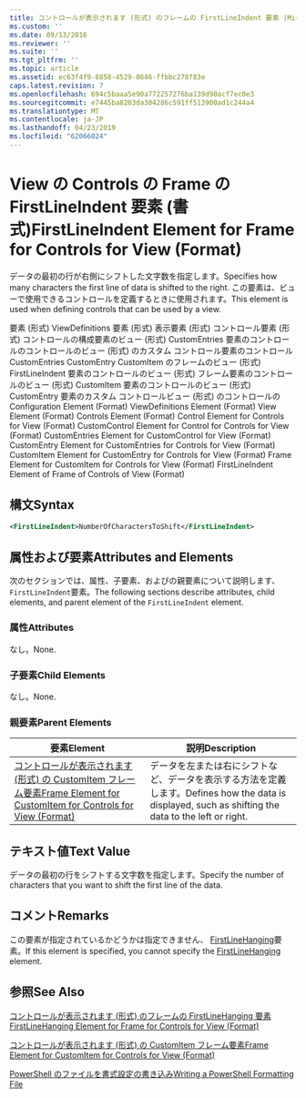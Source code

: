 ```yaml
---
title: コントロールが表示されます (形式) のフレームの FirstLineIndent 要素 |Microsoft Docs
ms.custom: ''
ms.date: 09/13/2016
ms.reviewer: ''
ms.suite: ''
ms.tgt_pltfrm: ''
ms.topic: article
ms.assetid: ec63f4f9-8858-4529-8646-ffbbc278f83e
caps.latest.revision: 7
ms.openlocfilehash: 694c5baaa5e90a772257276ba139d90acf7ec0e3
ms.sourcegitcommit: e7445ba8203da304286c591ff513900ad1c244a4
ms.translationtype: MT
ms.contentlocale: ja-JP
ms.lasthandoff: 04/23/2019
ms.locfileid: "62066024"
---
```

# <a name="firstlineindent-element-for-frame-for-controls-for-view-format"></a><span data-ttu-id="3671c-102">View の Controls の Frame の FirstLineIndent 要素 (書式)</span><span class="sxs-lookup"><span data-stu-id="3671c-102">FirstLineIndent Element for Frame for Controls for View (Format)</span></span>

<span data-ttu-id="3671c-103">データの最初の行が右側にシフトした文字数を指定します。</span><span class="sxs-lookup"><span data-stu-id="3671c-103">Specifies how many characters the first line of data is shifted to the right.</span></span> <span data-ttu-id="3671c-104">この要素は、ビューで使用できるコントロールを定義するときに使用されます。</span><span class="sxs-lookup"><span data-stu-id="3671c-104">This element is used when defining controls that can be used by a view.</span></span>

<span data-ttu-id="3671c-105">要素 (形式) ViewDefinitions 要素 (形式) 表示要素 (形式) コントロール要素 (形式) コントロールの構成要素のビュー (形式) CustomEntries 要素のコントロールのコントロールのビュー (形式) のカスタム コントロール要素のコントロールCustomEntries CustomEntry CustomItem のフレームのビュー (形式) FirstLineIndent 要素のコントロールのビュー (形式) フレーム要素のコントロールのビュー (形式) CustomItem 要素のコントロールのビュー (形式) CustomEntry 要素のカスタム コントロールビュー (形式) のコントロールの</span><span class="sxs-lookup"><span data-stu-id="3671c-105">Configuration Element (Format) ViewDefinitions Element (Format) View Element (Format) Controls Element (Format) Control Element for Controls for View (Format) CustomControl Element for Control for Controls for View (Format) CustomEntries Element for CustomControl for View (Format) CustomEntry Element for CustomEntries for Controls for View (Format) CustomItem Element for CustomEntry for Controls for View (Format) Frame Element for CustomItem for Controls for View (Format) FirstLineIndent Element of Frame of Controls of View (Format)</span></span>

## <a name="syntax"></a><span data-ttu-id="3671c-106">構文</span><span class="sxs-lookup"><span data-stu-id="3671c-106">Syntax</span></span>

```xml
<FirstLineIndent>NumberOfCharactersToShift</FirstLineIndent>
```

## <a name="attributes-and-elements"></a><span data-ttu-id="3671c-107">属性および要素</span><span class="sxs-lookup"><span data-stu-id="3671c-107">Attributes and Elements</span></span>

<span data-ttu-id="3671c-108">次のセクションでは、属性、子要素、およびの親要素について説明します、`FirstLineIndent`要素。</span><span class="sxs-lookup"><span data-stu-id="3671c-108">The following sections describe attributes, child elements, and parent element of the `FirstLineIndent` element.</span></span>

### <a name="attributes"></a><span data-ttu-id="3671c-109">属性</span><span class="sxs-lookup"><span data-stu-id="3671c-109">Attributes</span></span>

<span data-ttu-id="3671c-110">なし。</span><span class="sxs-lookup"><span data-stu-id="3671c-110">None.</span></span>

### <a name="child-elements"></a><span data-ttu-id="3671c-111">子要素</span><span class="sxs-lookup"><span data-stu-id="3671c-111">Child Elements</span></span>

<span data-ttu-id="3671c-112">なし。</span><span class="sxs-lookup"><span data-stu-id="3671c-112">None.</span></span>

### <a name="parent-elements"></a><span data-ttu-id="3671c-113">親要素</span><span class="sxs-lookup"><span data-stu-id="3671c-113">Parent Elements</span></span>

|<span data-ttu-id="3671c-114">要素</span><span class="sxs-lookup"><span data-stu-id="3671c-114">Element</span></span>|<span data-ttu-id="3671c-115">説明</span><span class="sxs-lookup"><span data-stu-id="3671c-115">Description</span></span>|
|-------------|-----------------|
|[<span data-ttu-id="3671c-116">コントロールが表示されます (形式) の CustomItem フレーム要素</span><span class="sxs-lookup"><span data-stu-id="3671c-116">Frame Element for CustomItem for Controls for View (Format)</span></span>](./frame-element-for-customitem-for-controls-for-view-format.md)|<span data-ttu-id="3671c-117">データを左または右にシフトなど、データを表示する方法を定義します。</span><span class="sxs-lookup"><span data-stu-id="3671c-117">Defines how the data is displayed, such as shifting the data to the left or right.</span></span>|

## <a name="text-value"></a><span data-ttu-id="3671c-118">テキスト値</span><span class="sxs-lookup"><span data-stu-id="3671c-118">Text Value</span></span>

<span data-ttu-id="3671c-119">データの最初の行をシフトする文字数を指定します。</span><span class="sxs-lookup"><span data-stu-id="3671c-119">Specify the number of characters that you want to shift the first line of the data.</span></span>

## <a name="remarks"></a><span data-ttu-id="3671c-120">コメント</span><span class="sxs-lookup"><span data-stu-id="3671c-120">Remarks</span></span>

<span data-ttu-id="3671c-121">この要素が指定されているかどうかは指定できません、 [FirstLineHanging](./firstlinehanging-element-for-frame-for-controls-for-view-format.md)要素。</span><span class="sxs-lookup"><span data-stu-id="3671c-121">If this element is specified, you cannot specify the [FirstLineHanging](./firstlinehanging-element-for-frame-for-controls-for-view-format.md) element.</span></span>

## <a name="see-also"></a><span data-ttu-id="3671c-122">参照</span><span class="sxs-lookup"><span data-stu-id="3671c-122">See Also</span></span>

[<span data-ttu-id="3671c-123">コントロールが表示されます (形式) のフレームの FirstLineHanging 要素</span><span class="sxs-lookup"><span data-stu-id="3671c-123">FirstLineHanging Element for Frame for Controls for View (Format)</span></span>](./firstlinehanging-element-for-frame-for-controls-for-view-format.md)

[<span data-ttu-id="3671c-124">コントロールが表示されます (形式) の CustomItem フレーム要素</span><span class="sxs-lookup"><span data-stu-id="3671c-124">Frame Element for CustomItem for Controls for View (Format)</span></span>](./frame-element-for-customitem-for-controls-for-view-format.md)

[<span data-ttu-id="3671c-125">PowerShell のファイルを書式設定の書き込み</span><span class="sxs-lookup"><span data-stu-id="3671c-125">Writing a PowerShell Formatting File</span></span>](./writing-a-powershell-formatting-file.md)
